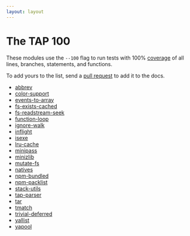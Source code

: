 ```yaml
---
layout: layout
---
```


# The TAP 100

These modules use the `--100` flag to run tests with 100%
[coverage](/coverage/) of all lines, branches, statements, and
functions.

To add yours to the list, send a [pull
request](https://github.com/tapjs/node-tap/blob/gh-pages/100/index.md)
to add it to the docs.

* [abbrev](https://www.npmjs.com/package/abbrev)
* [color-support](https://www.npmjs.com/package/color-support)
* [events-to-array](https://www.npmjs.com/package/events-to-array)
* [fs-exists-cached](https://www.npmjs.com/package/fs-exists-cached)
* [fs-readstream-seek](https://www.npmjs.com/package/fs-readstream-seek)
* [function-loop](https://www.npmjs.com/package/function-loop)
* [ignore-walk](https://www.npmjs.com/package/ignore-walk)
* [inflight](https://www.npmjs.com/package/inflight)
* [isexe](https://www.npmjs.com/package/isexe)
* [lru-cache](https://www.npmjs.com/package/lru-cache)
* [minipass](https://www.npmjs.com/package/minipass)
* [minizlib](https://www.npmjs.com/package/minizlib)
* [mutate-fs](https://www.npmjs.com/package/mutate-fs)
* [natives](https://www.npmjs.com/package/natives)
* [npm-bundled](https://www.npmjs.com/package/npm-bundled)
* [npm-packlist](https://www.npmjs.com/package/npm-packlist)
* [stack-utils](https://www.npmjs.com/package/stack-utils)
* [tap-parser](https://www.npmjs.com/package/tap-parser)
* [tar](https://www.npmjs.com/package/tar)
* [tmatch](https://www.npmjs.com/package/tmatch)
* [trivial-deferred](https://www.npmjs.com/package/trivial-deferred)
* [yallist](https://www.npmjs.com/package/yallist)
* [yapool](https://www.npmjs.com/package/yapool)
